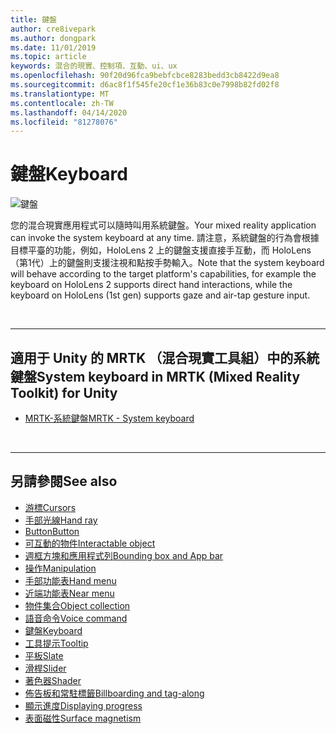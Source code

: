 ```yaml
---
title: 鍵盤
author: cre8ivepark
ms.author: dongpark
ms.date: 11/01/2019
ms.topic: article
keywords: 混合的現實、控制項、互動、ui、ux
ms.openlocfilehash: 90f20d96fca9bebfcbce8283bedd3cb8422d9ea8
ms.sourcegitcommit: d6ac8f1f545fe20cf1e36b83c0e7998b82fd02f8
ms.translationtype: MT
ms.contentlocale: zh-TW
ms.lasthandoff: 04/14/2020
ms.locfileid: "81278076"
---
```

# <a name="keyboard"></a><span data-ttu-id="948a3-103">鍵盤</span><span class="sxs-lookup"><span data-stu-id="948a3-103">Keyboard</span></span>

![鍵盤](images/UX/UX_Hero_Keyboard.jpg)

<span data-ttu-id="948a3-105">您的混合現實應用程式可以隨時叫用系統鍵盤。</span><span class="sxs-lookup"><span data-stu-id="948a3-105">Your mixed reality application can invoke the system keyboard at any time.</span></span> <span data-ttu-id="948a3-106">請注意，系統鍵盤的行為會根據目標平臺的功能，例如，HoloLens 2 上的鍵盤支援直接手互動，而 HoloLens （第1代）上的鍵盤則支援注視和點按手勢輸入。</span><span class="sxs-lookup"><span data-stu-id="948a3-106">Note that the system keyboard will behave according to the target platform's capabilities, for example the keyboard on HoloLens 2 supports direct hand interactions, while the keyboard on HoloLens (1st gen) supports gaze and air-tap gesture input.</span></span>


<br>

---

## <a name="system-keyboard-in-mrtk-mixed-reality-toolkit-for-unity"></a><span data-ttu-id="948a3-107">適用于 Unity 的 MRTK （混合現實工具組）中的系統鍵盤</span><span class="sxs-lookup"><span data-stu-id="948a3-107">System keyboard in MRTK (Mixed Reality Toolkit) for Unity</span></span>

* [<span data-ttu-id="948a3-108">MRTK-系統鍵盤</span><span class="sxs-lookup"><span data-stu-id="948a3-108">MRTK - System keyboard</span></span>](https://microsoft.github.io/MixedRealityToolkit-Unity/Documentation/README_SystemKeyboard.html)

<br>

---

## <a name="see-also"></a><span data-ttu-id="948a3-109">另請參閱</span><span class="sxs-lookup"><span data-stu-id="948a3-109">See also</span></span>

* [<span data-ttu-id="948a3-110">游標</span><span class="sxs-lookup"><span data-stu-id="948a3-110">Cursors</span></span>](cursors.md)
* [<span data-ttu-id="948a3-111">手部光線</span><span class="sxs-lookup"><span data-stu-id="948a3-111">Hand ray</span></span>](point-and-commit.md)
* [<span data-ttu-id="948a3-112">Button</span><span class="sxs-lookup"><span data-stu-id="948a3-112">Button</span></span>](button.md)
* [<span data-ttu-id="948a3-113">可互動的物件</span><span class="sxs-lookup"><span data-stu-id="948a3-113">Interactable object</span></span>](interactable-object.md)
* [<span data-ttu-id="948a3-114">週框方塊和應用程式列</span><span class="sxs-lookup"><span data-stu-id="948a3-114">Bounding box and App bar</span></span>](app-bar-and-bounding-box.md)
* [<span data-ttu-id="948a3-115">操作</span><span class="sxs-lookup"><span data-stu-id="948a3-115">Manipulation</span></span>](direct-manipulation.md)
* [<span data-ttu-id="948a3-116">手部功能表</span><span class="sxs-lookup"><span data-stu-id="948a3-116">Hand menu</span></span>](hand-menu.md)
* [<span data-ttu-id="948a3-117">近端功能表</span><span class="sxs-lookup"><span data-stu-id="948a3-117">Near menu</span></span>](near-menu.md)
* [<span data-ttu-id="948a3-118">物件集合</span><span class="sxs-lookup"><span data-stu-id="948a3-118">Object collection</span></span>](object-collection.md)
* [<span data-ttu-id="948a3-119">語音命令</span><span class="sxs-lookup"><span data-stu-id="948a3-119">Voice command</span></span>](voice-input.md)
* [<span data-ttu-id="948a3-120">鍵盤</span><span class="sxs-lookup"><span data-stu-id="948a3-120">Keyboard</span></span>](keyboard.md)
* [<span data-ttu-id="948a3-121">工具提示</span><span class="sxs-lookup"><span data-stu-id="948a3-121">Tooltip</span></span>](tooltip.md)
* [<span data-ttu-id="948a3-122">平板</span><span class="sxs-lookup"><span data-stu-id="948a3-122">Slate</span></span>](slate.md)
* [<span data-ttu-id="948a3-123">滑桿</span><span class="sxs-lookup"><span data-stu-id="948a3-123">Slider</span></span>](slider.md)
* [<span data-ttu-id="948a3-124">著色器</span><span class="sxs-lookup"><span data-stu-id="948a3-124">Shader</span></span>](shader.md)
* [<span data-ttu-id="948a3-125">佈告板和常駐標籤</span><span class="sxs-lookup"><span data-stu-id="948a3-125">Billboarding and tag-along</span></span>](billboarding-and-tag-along.md)
* [<span data-ttu-id="948a3-126">顯示進度</span><span class="sxs-lookup"><span data-stu-id="948a3-126">Displaying progress</span></span>](progress.md)
* [<span data-ttu-id="948a3-127">表面磁性</span><span class="sxs-lookup"><span data-stu-id="948a3-127">Surface magnetism</span></span>](surface-magnetism.md)

